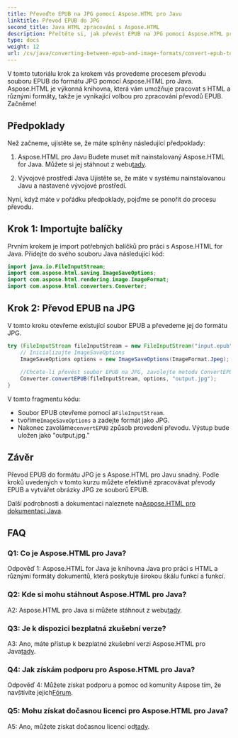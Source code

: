 ```yaml
---
title: Převeďte EPUB na JPG pomocí Aspose.HTML pro Javu
linktitle: Převod EPUB do JPG
second_title: Java HTML zpracování s Aspose.HTML
description: Přečtěte si, jak převést EPUB na JPG pomocí Aspose.HTML pro Java. Postupujte podle našeho podrobného průvodce a využijte sílu Aspose.HTML.
type: docs
weight: 12
url: /cs/java/converting-between-epub-and-image-formats/convert-epub-to-jpg/
---
```

V tomto tutoriálu krok za krokem vás provedeme procesem převodu souboru EPUB do formátu JPG pomocí Aspose.HTML pro Java. Aspose.HTML je výkonná knihovna, která vám umožňuje pracovat s HTML a různými formáty, takže je vynikající volbou pro zpracování převodů EPUB. Začněme!

## Předpoklady

Než začneme, ujistěte se, že máte splněny následující předpoklady:

1. Aspose.HTML pro Javu
 Budete muset mít nainstalovaný Aspose.HTML for Java. Můžete si jej stáhnout z webu[tady](https://releases.aspose.com/html/java/).

2. Vývojové prostředí Java
Ujistěte se, že máte v systému nainstalovanou Javu a nastavené vývojové prostředí.

Nyní, když máte v pořádku předpoklady, pojďme se ponořit do procesu převodu.

## Krok 1: Importujte balíčky

Prvním krokem je import potřebných balíčků pro práci s Aspose.HTML for Java. Přidejte do svého souboru Java následující kód:

```java
import java.io.FileInputStream;
import com.aspose.html.saving.ImageSaveOptions;
import com.aspose.html.rendering.image.ImageFormat;
import com.aspose.html.converters.Converter;
```

## Krok 2: Převod EPUB na JPG

V tomto kroku otevřeme existující soubor EPUB a převedeme jej do formátu JPG.

```java
try (FileInputStream fileInputStream = new FileInputStream("input.epub")) {
    // Inicializujte ImageSaveOptions
    ImageSaveOptions options = new ImageSaveOptions(ImageFormat.Jpeg);
    
    //Chcete-li převést soubor EPUB na JPG, zavolejte metodu ConvertEPUB.
    Converter.convertEPUB(fileInputStream, options, "output.jpg");
}
```

V tomto fragmentu kódu:

-  Soubor EPUB otevřeme pomocí a`FileInputStream`.
-  tvoříme`ImageSaveOptions` a zadejte formát jako JPG.
-  Nakonec zavoláme`convertEPUB` způsob provedení převodu. Výstup bude uložen jako "output.jpg."

## Závěr

Převod EPUB do formátu JPG je s Aspose.HTML pro Javu snadný. Podle kroků uvedených v tomto kurzu můžete efektivně zpracovávat převody EPUB a vytvářet obrázky JPG ze souborů EPUB.

 Další podrobnosti a dokumentaci naleznete na[Aspose.HTML pro dokumentaci Java](https://reference.aspose.com/html/java/).

## FAQ

### Q1: Co je Aspose.HTML pro Java?

Odpověď 1: Aspose.HTML for Java je knihovna Java pro práci s HTML a různými formáty dokumentů, která poskytuje širokou škálu funkcí a funkcí.

### Q2: Kde si mohu stáhnout Aspose.HTML pro Java?

 A2: Aspose.HTML pro Java si můžete stáhnout z webu[tady](https://releases.aspose.com/html/java/).

### Q3: Je k dispozici bezplatná zkušební verze?

 A3: Ano, máte přístup k bezplatné zkušební verzi Aspose.HTML pro Java[tady](https://releases.aspose.com/).

### Q4: Jak získám podporu pro Aspose.HTML pro Java?

 Odpověď 4: Můžete získat podporu a pomoc od komunity Aspose tím, že navštívíte jejich[Fórum](https://forum.aspose.com/).

### Q5: Mohu získat dočasnou licenci pro Aspose.HTML pro Java?

A5: Ano, můžete získat dočasnou licenci od[tady](https://purchase.aspose.com/temporary-license/).
